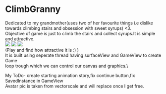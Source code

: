 # ClimbGranny
Dedicated to my grandmother(uses two of her favourite things i.e dislike towards climbing stairs and obsession with sweet syrups) <3.\
Objective of game is just to climb the stairs and collect syrups.It is simple and attractive.\
![](pics/gif1.gif)   ![](pics/gif2.gif)    ![](pics/gif3.gif)\
(Play and find how attractive it is :) )\
It is built using seperate thread having surfaceView and GameView to create Game\
loop trough which we can control our canvas and graphics.\

My ToDo- create starting animation story,fix continue button,fix SavedInstance in GameView\
Avatar pic is taken from vectorscale and will replace once I get free.
